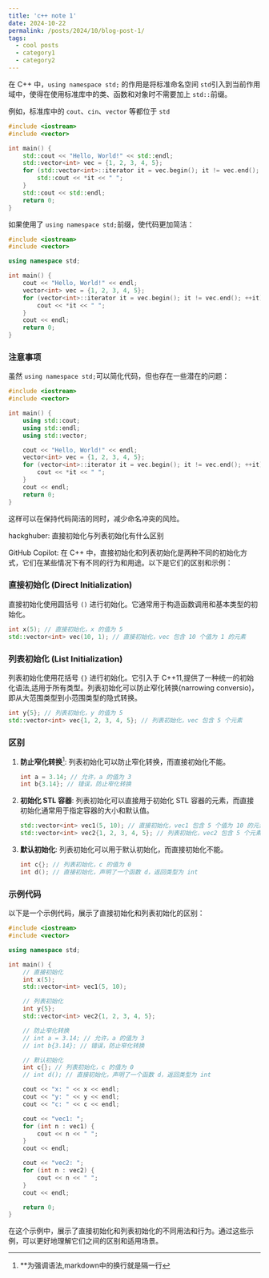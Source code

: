 ```yaml
---
title: 'c++ note 1'
date: 2024-10-22
permalink: /posts/2024/10/blog-post-1/
tags:
  - cool posts
  - category1
  - category2
---
```


在 C++ 中，`using namespace std;` 的作用是将标准命名空间 `std`引入到当前作用域中，使得在使用标准库中的类、函数和对象时不需要加上 
`std::`前缀。

例如，标准库中的 `cout`、`cin`、`vector` 等都位于 `std`

```cpp
#include <iostream>
#include <vector>

int main() {
    std::cout << "Hello, World!" << std::endl;
    std::vector<int> vec = {1, 2, 3, 4, 5};
    for (std::vector<int>::iterator it = vec.begin(); it != vec.end(); ++it) {
        std::cout << *it << " ";
    }
    std::cout << std::endl;
    return 0;
}
```

如果使用了 `using namespace std;`前缀，使代码更加简洁：

```cpp
#include <iostream>
#include <vector>

using namespace std;

int main() {
    cout << "Hello, World!" << endl;
    vector<int> vec = {1, 2, 3, 4, 5};
    for (vector<int>::iterator it = vec.begin(); it != vec.end(); ++it) {
        cout << *it << " ";
    }
    cout << endl;
    return 0;
}
```

### 注意事项
虽然 `using namespace std;`可以简化代码，但也存在一些潜在的问题：
```cpp
#include <iostream>
#include <vector>

int main() {
    using std::cout;
    using std::endl;
    using std::vector;

    cout << "Hello, World!" << endl;
    vector<int> vec = {1, 2, 3, 4, 5};
    for (vector<int>::iterator it = vec.begin(); it != vec.end(); ++it) {
        cout << *it << " ";
    }
    cout << endl;
    return 0;
}
```

这样可以在保持代码简洁的同时，减少命名冲突的风险。

hackghuber: 直接初始化与列表初始化有什么区别

GitHub Copilot: 在 C++ 中，直接初始化和列表初始化是两种不同的初始化方式，它们在某些情况下有不同的行为和用途。以下是它们的区别和示例：

### 直接初始化 (Direct Initialization)

直接初始化使用圆括号 `()` 进行初始化。它通常用于构造函数调用和基本类型的初始化。

```cpp
int x(5); // 直接初始化，x 的值为 5
std::vector<int> vec(10, 1); // 直接初始化，vec 包含 10 个值为 1 的元素
```

### 列表初始化 (List Initialization)

列表初始化使用花括号 `{}` 进行初始化。它引入于 C++11,提供了一种统一的初始化语法,适用于所有类型。列表初始化可以防止窄化转换(narrowing conversio)，即从大范围类型到小范围类型的隐式转换。

```cpp
int y{5}; // 列表初始化，y 的值为 5
std::vector<int> vec{1, 2, 3, 4, 5}; // 列表初始化，vec 包含 5 个元素
```

### 区别

1. **防止窄化转换**[^1]:
   列表初始化可以防止窄化转换，而直接初始化不能。

   ```cpp
   int a = 3.14; // 允许，a 的值为 3
   int b{3.14}; // 错误，防止窄化转换
   ```
[^1]: **为强调语法,markdown中的换行就是隔一行
2. **初始化 STL 容器**:
   列表初始化可以直接用于初始化 STL 容器的元素，而直接初始化通常用于指定容器的大小和默认值。

   ```cpp
   std::vector<int> vec1(5, 10); // 直接初始化，vec1 包含 5 个值为 10 的元素
   std::vector<int> vec2{1, 2, 3, 4, 5}; // 列表初始化，vec2 包含 5 个元素
   ```

3. **默认初始化**:
   列表初始化可以用于默认初始化，而直接初始化不能。

   ```cpp
   int c{}; // 列表初始化，c 的值为 0
   int d(); // 直接初始化，声明了一个函数 d，返回类型为 int
   ```

### 示例代码

以下是一个示例代码，展示了直接初始化和列表初始化的区别：

```cpp
#include <iostream>
#include <vector>

using namespace std;

int main() {
    // 直接初始化
    int x(5);
    std::vector<int> vec1(5, 10);

    // 列表初始化
    int y{5};
    std::vector<int> vec2{1, 2, 3, 4, 5};

    // 防止窄化转换
    // int a = 3.14; // 允许，a 的值为 3
    // int b{3.14}; // 错误，防止窄化转换

    // 默认初始化
    int c{}; // 列表初始化，c 的值为 0
    // int d(); // 直接初始化，声明了一个函数 d，返回类型为 int

    cout << "x: " << x << endl;
    cout << "y: " << y << endl;
    cout << "c: " << c << endl;

    cout << "vec1: ";
    for (int n : vec1) {
        cout << n << " ";
    }
    cout << endl;

    cout << "vec2: ";
    for (int n : vec2) {
        cout << n << " ";
    }
    cout << endl;

    return 0;
}
```

在这个示例中，展示了直接初始化和列表初始化的不同用法和行为。通过这些示例，可以更好地理解它们之间的区别和适用场景。
